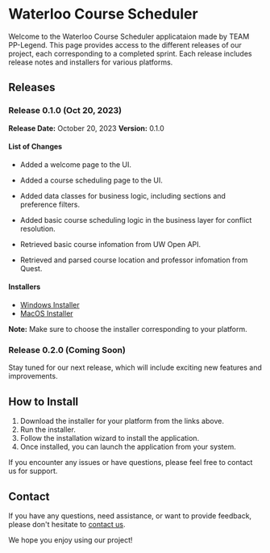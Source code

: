# Waterloo Course Scheduler

Welcome to the Waterloo Course Scheduler applicataion made by TEAM PP-Legend. This page provides access to the different releases of our project, each corresponding to a completed sprint. Each release includes release notes and installers for various platforms.

## Releases

### Release 0.1.0 (Oct 20, 2023)

**Release Date:** October 20, 2023
**Version:** 0.1.0

#### List of Changes

* Added a welcome page to the UI.


* Added a course scheduling page to the UI.

* Added data classes for business logic, including sections and preference filters.

* Added basic course scheduling logic in the business layer for conflict resolution.


* Retrieved basic course infomation from UW Open API.


* Retrieved and parsed course location and professor infomation from Quest.

#### Installers

- [Windows Installer](https://git.uwaterloo.ca/q258wu/pplegend-project/-/raw/74a52838d704b9d7bf0ee870276ea028007eb902/releases/0.1.0/course-scheduler-0.1.0.msi)
- [MacOS Installer](https://git.uwaterloo.ca/q258wu/pplegend-project/-/raw/main/releases/0.1.0/course-scheduler-0.1.0.msi?ref_type=heads)

**Note:** Make sure to choose the installer corresponding to your platform.

### Release 0.2.0 (Coming Soon)

Stay tuned for our next release, which will include exciting new features and improvements.

## How to Install

1. Download the installer for your platform from the links above.
2. Run the installer.
3. Follow the installation wizard to install the application.
4. Once installed, you can launch the application from your system.

<!-- This is a comment. It won't be visible when rendered. 
For additional information on installation, troubleshooting, and usage instructions, please refer to the [Documentation](docs/).
-->

If you encounter any issues or have questions, please feel free to contact us for support.

## Contact

If you have any questions, need assistance, or want to provide feedback, please don't hesitate to [contact us](mailto:nobody@pp-legend.com).

We hope you enjoy using our project!


